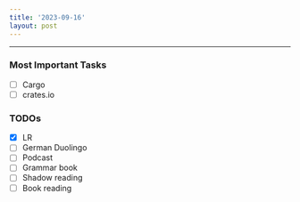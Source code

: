 ```yaml
---
title: '2023-09-16'
layout: post
---
```


---

### Most Important Tasks

- [ ] Cargo
- [ ] crates.io

### TODOs

- [x] LR
- [ ] German Duolingo
- [ ] Podcast
- [ ] Grammar book
- [ ] Shadow reading
- [ ] Book reading
